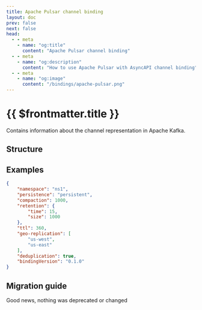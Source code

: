 ```yaml
---
title: Apache Pulsar channel binding
layout: doc
prev: false
next: false
head:
  - - meta
    - name: "og:title"
      content: "Apache Pulsar channel binding"
  - - meta
    - name: "og:description"
      content: "How to use Apache Pulsar with AsyncAPI channel binding"
  - - meta
    - name: "og:image"
      content: "/bindings/apache-pulsar.png"
---
```


# {{ $frontmatter.title }}

Contains information about the channel representation in Apache Kafka.

## Structure

<Json url="https://raw.githubusercontent.com/asyncapi/spec-json-schemas/master/bindings/pulsar/0.1.0/channel.json"/>

## Examples

```json
{
    "namespace": "ns1",
    "persistence": "persistent",
    "compaction": 1000,
    "retention": {
        "time": 15,
        "size": 1000
    },
    "ttl": 360,
    "geo-replication": [
        "us-west",
        "us-east"
    ],
    "deduplication": true,
    "bindingVersion": "0.1.0"
}
```

## Migration guide

Good news, nothing was deprecated or changed